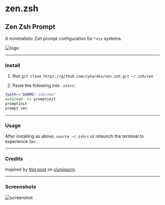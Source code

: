 # zen.zsh

## Zen Zsh Prompt

A minimalistic Zsh prompt configuration for `*nix` systems.

![logo][zen_logo]

---

### Install

1. Run `git clone https://github.com/cybardev/zen.zsh.git ~/.zsh/zen`

1. Paste the following into `.zshrc`:

```zsh
fpath+="$HOME/.zsh/zen"
autoload -Uz promptinit
promptinit
prompt zen
```

---

### Usage

After installing as above, `source ~/.zshrc` or relaunch the terminal to experience `Zen`.

---

### Credits

Inspired by [this post](https://reddit.com/r/unixporn/comments/tvbh64/bspwm_dollar_store_qpwm_s/) on [r/unixporn](https://reddit.com/r/unixporn/).

---

### Screenshots

![screenshot][zen_img_01]

<!-- Links -->

[zen_zsh]: https://github.com/cybardev/zen.zsh/releases/download/v1.0/zen.zsh
[zen_logo]: https://user-images.githubusercontent.com/50134239/161451438-d0e8a48d-5440-4a82-a6c7-8e47fdce71b2.png
[zen_img_01]: https://user-images.githubusercontent.com/50134239/161451586-5a9d8078-7969-45b8-a59a-17665b6e1ab1.png
